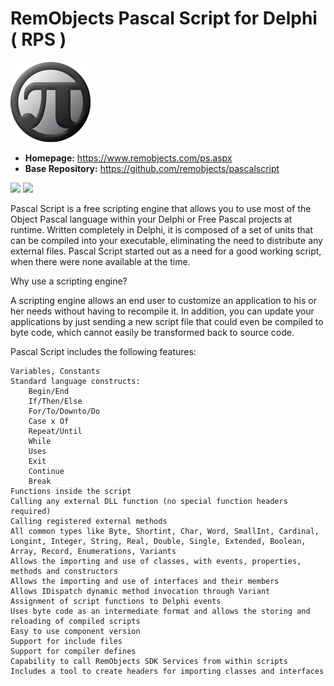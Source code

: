 # RemObjects Pascal Script for Delphi ( RPS )

![Sample](Articles/ps-128.png?raw=true)

- **Homepage:** https://www.remobjects.com/ps.aspx
- **Base Repository:** https://github.com/remobjects/pascalscript

![](https://tokei.rs/b1/github/pult/pascalscript?category=code) ![](https://tokei.rs/b1/github/pult/pascalscript?category=files)

 Pascal Script is a free scripting engine that allows you to use most of the Object Pascal language within your Delphi or Free Pascal projects at runtime. Written completely in Delphi, it is composed of a set of units that can be compiled into your executable, eliminating the need to distribute any external files. Pascal Script started out as a need for a good working script, when there were none available at the time.

Why use a scripting engine?

A scripting engine allows an end user to customize an application to his or her needs without having to recompile it. In addition, you can update your applications by just sending a new script file that could even be compiled to byte code, which cannot easily be transformed back to source code.

Pascal Script includes the following features:

    Variables, Constants
    Standard language constructs:
        Begin/End
        If/Then/Else
        For/To/Downto/Do
        Case x Of
        Repeat/Until
        While
        Uses
        Exit
        Continue
        Break
    Functions inside the script
    Calling any external DLL function (no special function headers required)
    Calling registered external methods
    All common types like Byte, Shortint, Char, Word, SmallInt, Cardinal, Longint, Integer, String, Real, Double, Single, Extended, Boolean, Array, Record, Enumerations, Variants
    Allows the importing and use of classes, with events, properties, methods and constructors
    Allows the importing and use of interfaces and their members
    Allows IDispatch dynamic method invocation through Variant
    Assignment of script functions to Delphi events
    Uses byte code as an intermediate format and allows the storing and reloading of compiled scripts
    Easy to use component version
    Support for include files
    Support for compiler defines
    Capability to call RemObjects SDK Services from within scripts
    Includes a tool to create headers for importing classes and interfaces

